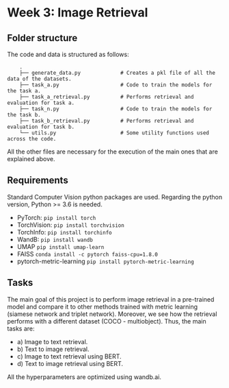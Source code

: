 # Week 3: Image Retrieval

## Folder structure 
The code and data is structured as follows:

        .
        ├── generate_data.py             # Creates a pkl file of all the data of the datasets.
        ├── task_a.py                    # Code to train the models for the task a.
        ├── task_a_retrieval.py          # Performs retrieval and evaluation for task a.
        ├── task_n.py                    # Code to train the models for the task b.
        ├── task_b_retrieval.py          # Performs retrieval and evaluation for task b.
        └── utils.py                     # Some utility functions used across the code.

All the other files are necessary for the execution of the main ones that are explained above.

## Requirements
Standard Computer Vision python packages are used. Regarding the python version, Python >= 3.6 is needed.

- PyTorch:
  ```pip install torch```
- TorchVision:
  ```pip install torchvision```
- TorchInfo:
  ```pip install torchinfo```
- WandB:
  ```pip install wandb```
- UMAP
  ```pip install umap-learn```
- FAISS
```conda install -c pytorch faiss-cpu=1.8.0```
- pytorch-metric-learning
  ```pip install pytorch-metric-learning```


## Tasks
The main goal of this project is to perform image retrieval in a pre-trained model and compare it to other methods trained with metric learning (siamese network and triplet network). Moreover, we see how the retrieval performs with a different dataset (COCO - multiobject). Thus, the main tasks are:

- a) Image to text retrieval.
- b) Text to image retrieval.
- c) Image to text retrieval using BERT.
- d) Text to image retrieval using BERT.

All the hyperparameters are optimized using wandb.ai.
